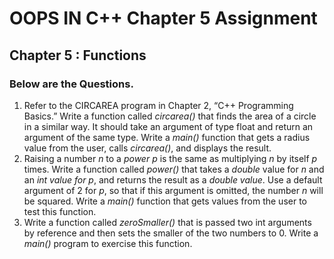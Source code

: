 # OOPS IN C++ Chapter 5 Assignment
## Chapter 5 : Functions
### Below are the Questions.

1) Refer to the CIRCAREA program in Chapter 2, “C++ Programming Basics.” Write a function called _circarea()_ that finds the area of a circle in a similar way. It should take an argument of type float and return an argument of the same type. Write a _main()_ function that gets a radius value from the user, calls _circarea()_, and displays the result.
2) Raising a number _n_ to a _power p_ is the same as multiplying _n_ by itself _p_ times. Write a function called _power()_ that takes a _double_ value for _n_ and an _int value for p_, and returns the result as a _double value_. Use a default argument of 2 for _p_, so that if this argument is omitted, the number _n_ will be squared. Write a _main()_ function that gets values from the user to test this function.
3) Write a function called _zeroSmaller()_ that is passed two int arguments by reference and then sets the smaller of the two numbers to 0. Write a _main()_ program to exercise this function.
